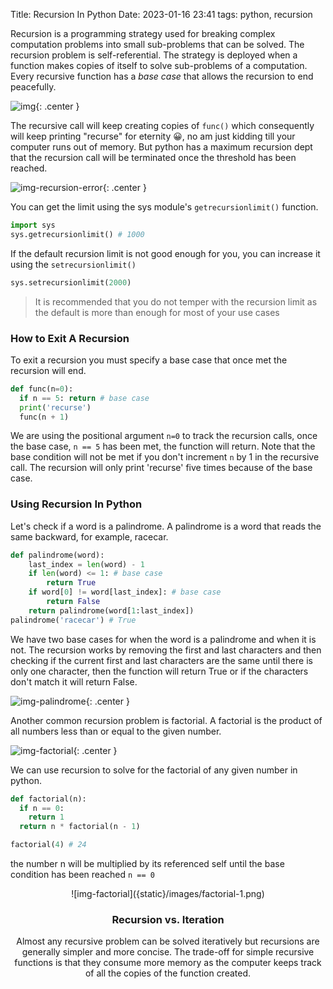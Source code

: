 Title: Recursion In Python
Date: 2023-01-16 23:41
tags: python, recursion

Recursion is a programming strategy used for breaking complex computation problems into small sub-problems that can be solved. The recursion problem is self-referential. The strategy is deployed when a function makes copies of itself to solve sub-problems of a computation. Every recursive function has a _base case_ that allows the recursion to end peacefully.

![img]({static}/images/recursion.png){: .center }

The recursive call will keep creating copies of `func()` which consequently will keep printing "recurse" for eternity 😀, no am just kidding till your computer runs out of memory. But python has a maximum recursion dept that the recursion call will be terminated once the threshold has been reached.

![img-recursion-error]({static}/images/recursion-error.png){: .center }

You can get the limit using the sys module's `getrecursionlimit()` function.

```python
import sys
sys.getrecursionlimit() # 1000
```

If the default recursion limit is not good enough for you, you can increase it using the `setrecursionlimit()`

```python
sys.setrecursionlimit(2000)
```

> It is recommended that you do not temper with the recursion limit as the default is more than enough for most of your use cases

### How to Exit A Recursion

To exit a recursion you must specify a base case that once met the recursion will end.

```python
def func(n=0):
  if n == 5: return # base case
  print('recurse')
  func(n + 1)
```

We are using the positional argument `n=0` to track the recursion calls, once the base case, `n == 5` has been met, the function will return. Note that the base condition will not be met if you don't increment `n` by 1 in the recursive call. The recursion will only print 'recurse' five times because of the base case.

### Using Recursion In Python

Let's check if a word is a palindrome. A palindrome is a word that reads the same backward, for example, racecar.

```python
def palindrome(word):
    last_index = len(word) - 1
    if len(word) <= 1: # base case
        return True
    if word[0] != word[last_index]: # base case
        return False
    return palindrome(word[1:last_index])
palindrome('racecar') # True
```

We have two base cases for when the word is a palindrome and when it is not. The recursion works by removing the first and last characters and then checking if the current first and last characters are the same until there is only one character, then the function will return True or if the characters don't match it will return False.

![img-palindrome]({static}/images/palindrome.png){: .center }

Another common recursion problem is factorial. A factorial is the product of all numbers less than or equal to the given number.

![img-factorial]({static}/images/factorial.png){: .center }

We can use recursion to solve for the factorial of any given number in python.

```python
def factorial(n):
  if n == 0:
    return 1
  return n * factorial(n - 1)

factorial(4) # 24
```

the number n will be multiplied by its referenced self until the base condition has been reached `n == 0`

<center>
![img-factorial]({static}/images/factorial-1.png)
<center>

### Recursion vs. Iteration

Almost any recursive problem can be solved iteratively but recursions are generally simpler and more concise. The trade-off for simple recursive functions is that they consume more memory as the computer keeps track of all the copies of the function created.
